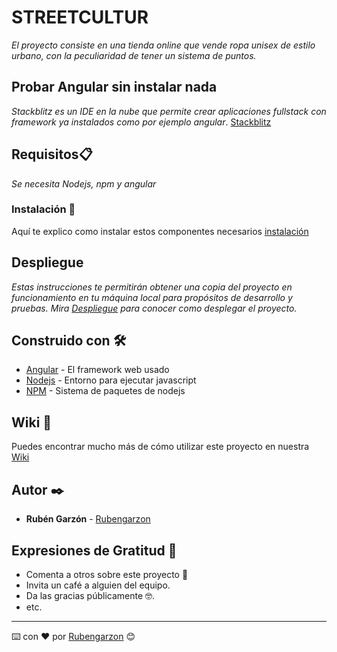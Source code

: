 # STREETCULTUR
_El proyecto consiste en una tienda online que vende ropa unisex de estilo urbano, con la peculiaridad de tener un sistema de puntos._

## Probar Angular sin instalar nada
_Stackblitz es un IDE en la nube que permite crear aplicaciones fullstack con framework ya instalados como por ejemplo angular_.  [Stackblitz](https://stackblitz.com/edit/angular)

## Requisitos📋
_Se necesita Nodejs, npm y angular_

### Instalación 🔧

Aquí te explico como instalar estos componentes necesarios [instalación](https://github.com/iesgrancapitan-proyectos/202021daw_diciembre_StreetCultur-Tienda-de-barrio-rubengarzon/wiki/instalacion_angular)


## Despliegue

_Estas instrucciones te permitirán obtener una copia del proyecto en funcionamiento en tu máquina local para propósitos de desarrollo y pruebas._
_Mira [Despliegue](https://github.com/iesgrancapitan-proyectos/202021daw_diciembre_StreetCultur-Tienda-de-barrio-rubengarzon/wiki/Manual_Despliegue) para conocer como desplegar el proyecto._

## Construido con 🛠️

* [Angular](https://angular.io/) - El framework web usado
* [Nodejs](https://nodejs.org/es/) - Entorno para ejecutar javascript
* [NPM](https://www.npmjs.com/) - Sistema de paquetes de nodejs


## Wiki 📖

Puedes encontrar mucho más de cómo utilizar este proyecto en nuestra [Wiki](https://github.com/iesgrancapitan-proyectos/202021daw_diciembre_StreetCultur-Tienda-de-barrio-rubengarzon/wiki)

## Autor ✒️

* **Rubén Garzón**  - [Rubengarzon](https://github.com/rubengarzon)


## Expresiones de Gratitud 🎁

* Comenta a otros sobre este proyecto 📢
* Invita un café a alguien del equipo.
* Da las gracias públicamente 🤓.
* etc.



---
⌨️ con ❤️ por [Rubengarzon](https://github.com/rubengarzon) 😊
